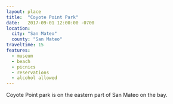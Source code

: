 ```yaml
---
layout: place
title:  "Coyote Point Park"
date:   2017-09-01 12:00:00 -0700
location:
  city: "San Mateo"
  county: "San Mateo"
traveltime: 15
features: 
  - museum
  - beach
  - picnics
  - reservations
  - alcohol allowed
---
```


Coyote Point park is on the eastern part of San Mateo on the bay.
